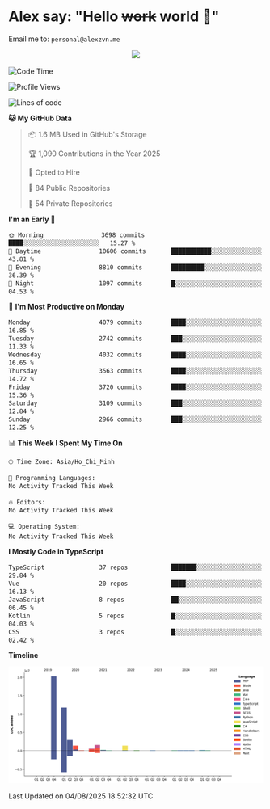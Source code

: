 # Alex say: "Hello ~~work~~ world 🐾"
Email me to: `personal@alexzvn.me`


<p align=center>
  <a href="https://skillicons.dev">
    <img src="https://skillicons.dev/icons?i=ts,js,php,nodejs,bun,vue,nuxt,react,svelte,tauri,laravel,rust,mongodb,docker,electron,redis,rabbitmq,tailwind,git,cloudflare,elysia,mysql,nginx,rollupjs,sentry,ubuntu,yarn,html,css,vite" />
  </a>
</p>

<!--START_SECTION:waka-->
![Code Time](http://img.shields.io/badge/Code%20Time-1%2C066%20hrs%2055%20mins-blue)

![Profile Views](http://img.shields.io/badge/Profile%20Views-0-blue)

![Lines of code](https://img.shields.io/badge/From%20Hello%20World%20I%27ve%20Written-40.7%20million%20lines%20of%20code-blue)

**🐱 My GitHub Data** 

> 📦 1.6 MB Used in GitHub's Storage 
 > 
> 🏆 1,090 Contributions in the Year 2025
 > 
> 💼 Opted to Hire
 > 
> 📜 84 Public Repositories 
 > 
> 🔑 54 Private Repositories 
 > 
**I'm an Early 🐤** 

```text
🌞 Morning                3698 commits        ████░░░░░░░░░░░░░░░░░░░░░   15.27 % 
🌆 Daytime                10606 commits       ███████████░░░░░░░░░░░░░░   43.81 % 
🌃 Evening                8810 commits        █████████░░░░░░░░░░░░░░░░   36.39 % 
🌙 Night                  1097 commits        █░░░░░░░░░░░░░░░░░░░░░░░░   04.53 % 
```
📅 **I'm Most Productive on Monday** 

```text
Monday                   4079 commits        ████░░░░░░░░░░░░░░░░░░░░░   16.85 % 
Tuesday                  2742 commits        ███░░░░░░░░░░░░░░░░░░░░░░   11.33 % 
Wednesday                4032 commits        ████░░░░░░░░░░░░░░░░░░░░░   16.65 % 
Thursday                 3563 commits        ████░░░░░░░░░░░░░░░░░░░░░   14.72 % 
Friday                   3720 commits        ████░░░░░░░░░░░░░░░░░░░░░   15.36 % 
Saturday                 3109 commits        ███░░░░░░░░░░░░░░░░░░░░░░   12.84 % 
Sunday                   2966 commits        ███░░░░░░░░░░░░░░░░░░░░░░   12.25 % 
```


📊 **This Week I Spent My Time On** 

```text
🕑︎ Time Zone: Asia/Ho_Chi_Minh

💬 Programming Languages: 
No Activity Tracked This Week

🔥 Editors: 
No Activity Tracked This Week

💻 Operating System: 
No Activity Tracked This Week
```

**I Mostly Code in TypeScript** 

```text
TypeScript               37 repos            ███████░░░░░░░░░░░░░░░░░░   29.84 % 
Vue                      20 repos            ████░░░░░░░░░░░░░░░░░░░░░   16.13 % 
JavaScript               8 repos             ██░░░░░░░░░░░░░░░░░░░░░░░   06.45 % 
Kotlin                   5 repos             █░░░░░░░░░░░░░░░░░░░░░░░░   04.03 % 
CSS                      3 repos             █░░░░░░░░░░░░░░░░░░░░░░░░   02.42 % 
```



**Timeline**

![Lines of Code chart](https://raw.githubusercontent.com/alexzvn/alexzvn/main/assets/bar_graph.png)


 Last Updated on 04/08/2025 18:52:32 UTC
<!--END_SECTION:waka-->
